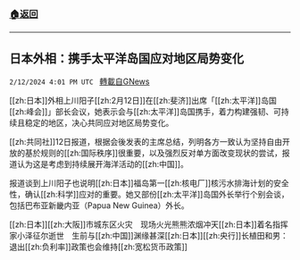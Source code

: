 ###  [:house:返回](README.md)
---


## 日本外相：携手太平洋岛国应对地区局势变化
`2/12/2024 4:01 PM UTC ` [轉載自GNews](https://gnews.org/articles/2300812)

[[zh:日本]]外相上川阳子[[zh:2月12日]]在[[zh:斐济]]出席「[[zh:太平洋]]岛国[[zh:峰会]]」部长会议，她表示会与[[zh:太平洋]]岛国携手，着力构建强韧、可持续且稳定的地区，决心共同应对地区局势变化。

[[zh:共同社]]12日报道，根据会後发表的主席总结，列明各方一致认为坚持自由开放的基於规则的[[zh:国际秩序]]很重要，以及强烈反对单方面改变现状的尝试，报道认为这是考虑到持续展开海洋活动的[[zh:中国]]。

报道谈到上川阳子也说明[[zh:日本]]福岛第一[[zh:核电厂]]核污水排海计划的安全性，确认[[zh:科学]]应对的重要。她又部份[[zh:太平洋]]岛国外长举行个别会谈，包括巴布亚新畿内亚（Papua New Guinea）外长。

[[zh:日本]][[zh:大阪]]市城东区火灾　现场火光熊熊浓烟冲天[[zh:日本]]着名指挥家小泽征尔逝世　生前与[[zh:中国]]渊缘甚深[[zh:日本]][[zh:央行]]长植田和男：退出[[zh:负利率]]政策也会维持[[zh:宽松货币政策]]
